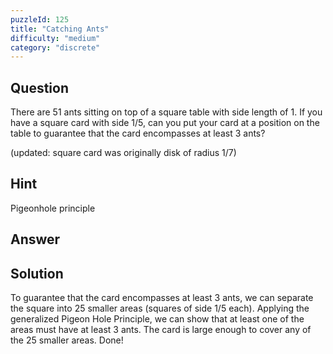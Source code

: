 ```yaml
---
puzzleId: 125
title: "Catching Ants"
difficulty: "medium"
category: "discrete"
---
```


## Question
There are 51 ants sitting on top of a square table with side length of 1. If you have a square card with side 1/5, can you put your card at a position on the table to guarantee that the card encompasses at least 3 ants?

(updated: square card was originally disk of radius 1/7)

## Hint
Pigeonhole principle

## Answer


## Solution
To guarantee that the card encompasses at least 3 ants, we can separate the square into 25 smaller areas (squares of side 1/5 each). Applying the generalized Pigeon Hole Principle, we can show that at least one of the areas must have at least 3 ants. The card is large enough to cover any of the 25 smaller areas. Done!
